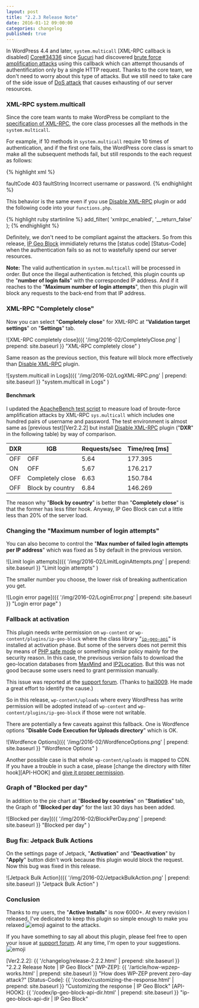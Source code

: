 ```yaml
---
layout: post
title: "2.2.3 Release Note"
date: 2016-01-12 09:00:00
categories: changelog
published: true
---
```


In WordPress 4.4 and later, `system.multicall` [XML-RPC callback is disabled]
[Core#34336] since [Sucuri][Sucuri] had discovered [brute force amplification 
attacks][BruteXMLRPC] using this callback which can attempt thousands of 
authentification only by a single HTTP request. Thanks to the core team, we 
don't need to worry about this type of attacks. But we still need to take care 
of the side issue of [DoS attack][DoS-Attack] that causes exhausting of our 
server resources.

<!--more-->

### XML-RPC system.multicall ###

Since the core team wants to make WordPress be compliant to the [specification 
of XML-RPC][XMLRPC-SPEC], the core class processes all the methods in the 
`system.multicall`.

For example, if 10 methods in `system.multicall` require 10 times of 
authentication, and if the first one fails, the WordPress core class is smart 
to make all the subsequent methods fail, but still responds to the each request 
as follows:

{% highlight xml %}
<?xml version="1.0" encoding="UTF-8"?>
<methodResponse>
  <params>
    <param>
      <value>
        <array>
          <data>
            <value>
              <struct>
                <member>
                  <name>faultCode</name>
                  <value>
                    <int>403</int>
                  </value>
                </member>
                <member>
                  <name>faultString</name>
                  <value>
                    <string>Incorrect username or password.</string>
                  </value>
                </member>
              </struct>
            </value>
            <!-- Repeated 9 times same as the above fault instance here -->
          </data>
        </array>
      </value>
    </param>
  </params>
</methodResponse>
{% endhighlight %}

This behavior is the same even if you use [Disable XML-RPC][DIS-XMLRPC] plugin 
or add the following code into your `functions.php`.

{% highlight ruby startinline %}
add_filter( 'xmlrpc_enabled', '__return_false' );
{% endhighlight %}

Definitely, we don't need to be compliant against the attackers. So from this 
release, [IP Geo Block][IP-Geo-Block] immidiately returns the [status code]
[Status-Code] when the authentication fails so as not to wastefully spend our 
server resources.

<div class="alert alert-info">
  <strong>Note:</strong>
  The valid authentication in <code>system.multicall</code> will be processed 
  in order. But once the illegal authentication is fetched, this plugin counts 
  up the "<strong>number of login fails</strong>" with the corresponded IP 
  address. And if it reaches to the "<strong>Maximum number of login 
  attempts</strong>", then this plugin will block any requests to the back-end 
  from that IP address.
</div>

### XML-RPC "Completely close" ###

Now you can select "**Completely close**" for XML-RPC at "**Validation target 
settings**" on "**Settings**" tab.

![XML-RPC completely close]({{ '/img/2016-02/CompletelyClose.png' | prepend: site.baseurl }}
 "XML-RPC completely close"
)

Same reason as the previous section, this feature will block more effectively 
than [Disable XML-RPC][DIS-XMLRPC] plugin.

![system.multicall in Logs]({{ '/img/2016-02/LogXML-RPC.png' | prepend: site.baseurl }}
 "system.multicall in Logs"
)

#### Benchmark ####

I updated the [ApacheBench test script][AB-TEST] to measure load of 
broute-force amplification attacks by XML-RPC `sys.multicall` which includes 
one hundred pairs of username and password. The test environment is almost 
same as [previous test][Ver2.2.2] but install [Disable XML-RPC][DIS-XMLRPC] 
plugin ("**DXR**" in the following table) by way of comparison.

<div class="table-responsive">
	<table class="table">
		<thead>
			<tr>
				<th>DXR</th>
				<th>IGB</th>
				<th class="text-right">Requests/sec</th>
				<th class="text-right">Time/req [ms]</th>
			</tr>
		</thead>
		<tbody>
			<tr>
				<td>OFF</td>
				<td>OFF</td>
				<td class="text-right">5.64</td>
				<td class="text-right">177.395</td>
			</tr>
			<tr>
				<td>ON</td>
				<td>OFF</td>
				<td class="text-right">5.67</td>
				<td class="text-right">176.217</td>
			</tr>
			<tr>
				<td>OFF</td>
				<td>Completely close</td>
				<td class="text-right">6.63</td>
				<td class="text-right">150.784</td>
			</tr>
			<tr>
				<td>OFF</td>
				<td>Block by country</td>
				<td class="text-right">6.84</td>
				<td class="text-right">146.269</td>
			</tr>
		</tbody>
	</table>
</div>

The reason why "**Block by country**" is better than "**Completely close**" is 
that the former has less filter hook. Anyway, IP Geo Block can cut a little 
less than 20% of the server load.

### Changing the "Maximum number of login attempts" ###

You can also become to control the "**Max number of failed login attempts per 
IP address**" which was fixed as 5 by default in the previous version.

![Limit login attempts]({{ '/img/2016-02/LimitLoginAttempts.png' | prepend: site.baseurl }}
 "Limit login attempts"
)

The smaller number you choose, the lower risk of breaking authentication you 
get.

![Login error page]({{ '/img/2016-02/LoginError.png' | prepend: site.baseurl }}
 "Login error page"
)

### Fallback at activation ###

This plugin needs write permission on `wp-content` or 
`wp-content/plugins/ip-geo-block` where the class library 
"[`ip-geo-api`][IP-GEO-API]" is installed at activation phase. But some of 
the servers does not permit this by means of [PHP safe mode][SafeMode] or 
something similar policy mainly for the security reason. In this case, the 
previsous version fails to download the geo-location databases from 
[MaxMind][MaxMind] and [IP2Location][IP2Location]. But this was not good 
because some users need to grant permission manually.

This issue was reported at the [support forum][ISSUE-HORST]. (Thanks to 
[hai3009][HAI3009]. He made a great effort to identify the cause.)

So in this release, `wp-content/uploads` where every WordPress has write 
permission will be adopted instead of `wp-content` and 
`wp-content/plugins/ip-geo-block` if those were not writable.

There are potentially a few caveats against this fallback. One is Wordfence 
options "**Disable Code Execution for Uploads directory**" which is OK.

![Wordfence Options]({{ '/img/2016-02/WordfenceOptions.png' | prepend: site.baseurl }}
 "Wordfence Options"
)

Another possible case is that whole `wp-content/uploads` is mapped to CDN. If 
you have a trouble in such a case, please [change the directory with filter 
hook][API-HOOK] and [give it proper permission][Permission].

### Graph of "Blocked per day" ###

In addition to the pie chart at "**Blocked by countries**" on "**Statistics**" 
tab, the Graph of "**Blocked per day**" for the last 30 days has been added.

![Blocked per day]({{ '/img/2016-02/BlockPerDay.png' | prepend: site.baseurl }}
 "Blocked per day"
)

### Bug fix: Jetpack Bulk Actions ###

On the settings page of Jetpack, "**Activation**" and "**Deactivation**" by 
"**Apply**" button didn't work because this plugin would block the request.
Now this bug was fixed in this release.

![Jetpack Bulk Action]({{ '/img/2016-02/JetpackBulkAction.png' | prepend: site.baseurl }}
 "Jetpack Bulk Action"
)

### Conclusion ###

Thanks to my users, the "**Active Installs**" is now 6000+. At every revision 
I released, I've dedicated to keep this plugin so simple enough to make you 
relaxed <span class="emoji">
![emoji](https://assets-cdn.github.com/images/icons/emoji/unicode/1f60c.png)
</span> against to the attacks.

If you have something to say all about this plugin, please feel free to open 
your issue at [support forum][FORUM]. At any time, I'm open to your suggestions.
<span class="emoji">
![emoji](https://assets-cdn.github.com/images/icons/emoji/unicode/1f433.png)
</span>

[IP-Geo-Block]: https://wordpress.org/plugins/ip-geo-block/ "WordPress › IP Geo Block « WordPress Plugins"
[Sucuri]:       https://blog.sucuri.net/ "Sucuri Blog - Website Security News"
[Core#34336]:   https://core.trac.wordpress.org/ticket/34336 "#34336 (Disable XML-RPC system.multicall authenticated requests on the first auth failure) – WordPress Trac"
[BruteXMLRPC]:  https://blog.sucuri.net/2015/10/brute-force-amplification-attacks-against-wordpress-xmlrpc.html "Brute Force Amplification Attacks Against WordPress XMLRPC - Sucuri Blog"
[DoS-Attack]:   https://en.wikipedia.org/wiki/Denial-of-service_attack "Denial-of-service attack - Wikipedia, the free encyclopedia"
[XMLRPC-SPEC]:  http://xmlrpc.scripting.com/spec.html "XML-RPC Specification"
[DIS-XMLRPC]:   https://wordpress.org/plugins/disable-xml-rpc/ "WordPress › Disable XML-RPC « WordPress Plugins"
[FORUM]:        https://wordpress.org/support/plugin/ip-geo-block "WordPress › Support » IP Geo Block"
[AB-TEST]:      https://github.com/tokkonopapa/WordPress-IP-Geo-Block/tree/master/test/bin "Measuring load of broute-force attack"
[IP-GEO-API]:   https://github.com/tokkonopapa/WordPress-IP-Geo-API "GitHub - tokkonopapa/WordPress-IP-Geo-API: A class library combined with WordPress plugin IP Geo Block to handle geo-location database of Maxmind and IP2Location."
[MaxMind]:      https://www.maxmind.com/ "IP Geolocation and Online Fraud Prevention | MaxMind"
[IP2Location]:  http://www.ip2location.com/ "IP Address Geolocation to Identify Website Visitor's Geographical Location"
[SafeMode]:     http://php.net/manual/en/features.safe-mode.php "PHP: Safe Mode - Manual"
[ISSUE-HORST]:  https://wordpress.org/support/topic/deactivated-after-updte-why "WordPress › Support » Deactivated after update - why?"
[Permission]:   http://codex.wordpress.org/Changing_File_Permissions "Changing File Permissions « WordPress Codex"
[HAI3009]:      https://wordpress.org/support/profile/hai3009 "WordPress › Support » hai3009"
[Ver2.2.2]:     {{ '/changelog/release-2.2.2.html' | prepend: site.baseurl }} "2.2.2 Release Note | IP Geo Block"
[WP-ZEP]:       {{ '/article/how-wpzep-works.html' | prepend: site.baseurl }} "How does WP-ZEP prevent zero-day attack?"
[Status-Code]:  {{ '/codex/customizing-the-response.html' | prepend: site.baseurl }} "Customizing the response | IP Geo Block"
[API-HOOK]:     {{ '/codex/ip-geo-block-api-dir.html'     | prepend: site.baseurl }} "ip-geo-block-api-dir | IP Geo Block"
